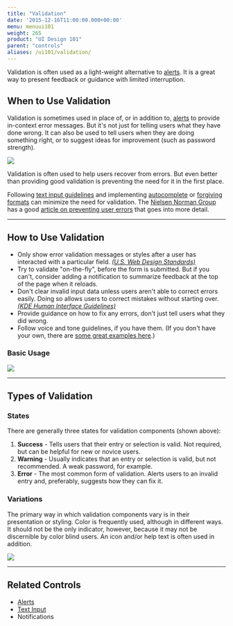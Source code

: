 ```yaml
---
title: "Validation"
date: '2015-12-16T11:00:00.000+00:00'
menu: menuui101
weight: 265
product: "UI Design 101"
parent: "controls"
aliases: /ui101/validation/
---
```


Validation is often used as a light-weight alternative to [alerts](../alerts/). It is a great way to present feedback or guidance with limited interruption.<!--more-->


## When to Use Validation

Validation is sometimes used in place of, or in addition to, [alerts](../alerts) to provide in-context error messages. But it's not just for telling users what they have done wrong. It can also be used to tell users when they are doing something right, or to suggest ideas for improvement (such as password strength).

![](//media.balsamiq.com/img/support/tutorials/ui101/shopify-validation.png)

Validation is often used to help users recover from errors. But even better than providing good validation is preventing the need for it in the first place.

Following [text input guidelines](../text-input/) and implementing [autocomplete](http://ui-patterns.com/patterns/Autocomplete) or [forgiving formats](http://ui-patterns.com/patterns/ForgivingFormat) can minimize the need for validation. The [Nielsen Norman Group](https://www.nngroup.com/) has a good [article on preventing user errors](https://www.nngroup.com/articles/slips/) that goes into more detail.

---

## How to Use Validation

* Only show error validation messages or styles after a user has interacted with a particular field. [*(U.S. Web Design Standards)*](https://standards.usa.gov/components/form-controls/#text-input)
* Try to validate "on-the-fly", before the form is submitted. But if you can't, consider adding a notification to summarize feedback at the top of the page when it reloads.
* Don't clear invalid input data unless users aren't able to correct errors easily. Doing so allows users to correct mistakes without starting over. [*(KDE Human Interface Guidelines)*](https://community.kde.org/KDE_Visual_Design_Group/HIG/LineEdit)
*  Provide guidance on how to fix any errors, don't just tell users what they did wrong.
*  Follow voice and tone guidelines, if you have them. (If you don't have your own, there are [some great examples here](http://voiceandtoneguides.webflow.io/).)

### Basic Usage

![](//media.balsamiq.com/img/support/tutorials/ui101/validation.png)


---

## Types of Validation

### States

There are generally three states for validation components (shown above):

1. **Success** - Tells users that their entry or selection is valid. Not required, but can be helpful for new or novice users.
2. **Warning** - Usually indicates that an entry or selection is valid, but not recommended. A weak password, for example.
3. **Error** - The most common form of validation. Alerts users to an invalid entry and, preferably, suggests how they can fix it.

### Variations

The primary way in which validation components vary is in their presentation or styling. Color is frequently used, although in different ways. It should not be the only indicator, however, because it may not be discernible by color blind users. An icon and/or help text is often used in addition.

![](//media.balsamiq.com/img/support/tutorials/ui101/validation-variations.png)

---

## Related Controls

* [Alerts](../alerts/)
* [Text Input](../text-input/)
* Notifications
